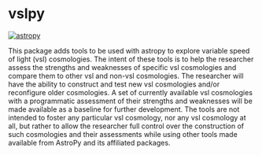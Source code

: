 # vslpy

[![astropy](http://img.shields.io/badge/powered%20by-AstroPy-orange.svg?style=flat)](http://www.astropy.org/)

This package adds tools to be used with astropy to explore variable speed of light (vsl) cosmologies.  The intent of these tools is to help the researcher assess the strengths and weaknesses of specific vsl cosmologies and compare them to other vsl and non-vsl cosmologies.  The researcher will have the ability to construct and test new vsl cosmologies and/or reconfigure older cosmologies.  A set of currently available vsl cosmologies with a programmatic assessment of their strengths and weaknesses will be made available as a baseline for further development.  The tools are not intended to foster any particular vsl cosmology, nor any vsl cosmology at all, but rather to allow the researcher full control over the construction of such cosmologies and their assessments while using other tools made available from AstroPy and its affiliated packages.
